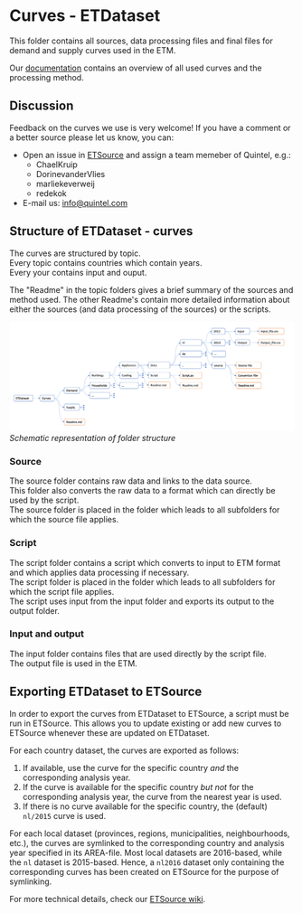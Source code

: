 # Curves - ETDataset

This folder contains all sources, data processing files and final files for demand and supply curves used in the ETM.

Our [documentation](https://docs.energytransitionmodel.com/main/curves/) contains an overview of all used curves and the processing method.

## Discussion
Feedback on the curves we use is very welcome!
If you have a comment or a better source please let us know, you can:

* Open an issue in [ETSource](https://github.com/quintel/etsource/issues/new) and assign a team memeber of Quintel, e.g.:
	* ChaelKruip 
	* DorinevanderVlies
	* marliekeverweij
	* redekok
* E-mail us: [info@quintel.com](info@quintel.com)

## Structure of ETDataset - curves

The curves are structured by topic. <br>
Every topic contains countries which contain years. <br>
Every your contains input and ouput. 

The "Readme" in the topic folders gives a brief summary of the sources and method used. The other Readme's contain more detailed information about either the sources (and data processing of the sources) or the scripts. 

![](folder_structure.png)
*Schematic representation of folder structure*

### Source
The source folder contains raw data and links to the data source. <br>
This folder also converts the raw data to a format which can directly be used by the script. <br>
The source folder is placed in the folder which leads to all subfolders for which the source file applies. <br>

### Script
The script folder contains a script which converts to input to ETM format and which applies data processing if necessary.<br>
The script folder is placed in the folder which leads to all subfolders for which the script file applies.<br>
The script uses input from the input folder and exports its output to the output folder.<br>

### Input and output
The input folder contains files that are used directly by the script file.<br>
The output file is used in the ETM.<br>

## Exporting ETDataset to ETSource

In order to export the curves from ETDataset to ETSource, a script must be run in ETSource. This allows you to update existing or add new curves to ETSource whenever these are updated on ETDataset. 

For each country dataset, the curves are exported as follows:

1. If available, use the curve for the specific country _and_ the corresponding analysis year.
2. If the curve is available for the specific country _but not_ for the corresponding analysis year, the curve from the nearest year is used.
3. If there is no curve available for the specific country, the (default) `nl/2015` curve is used. 

For each local dataset (provinces, regions, municipalities, neighbourhoods, etc.), the curves are symlinked to the corresponding country and analysis year specified in its AREA-file. Most local datasets are 2016-based, while the `nl` dataset is 2015-based. Hence, a `nl2016` dataset only containing the corresponding curves has been created on ETSource for the purpose of symlinking.

For more technical details, check our [ETSource wiki](https://github.com/quintel/etsource/wiki/Import-and-symlink-curves-from-ETDataset).
